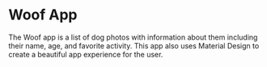Woof App
==================================

The Woof app is a list of dog photos with information about them including their name, age, and favorite activity. This app also uses Material Design to create a beautiful app experience for the user.
